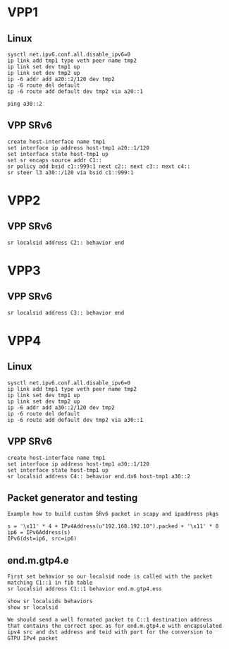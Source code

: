 # VPP1

## Linux
    sysctl net.ipv6.conf.all.disable_ipv6=0
    ip link add tmp1 type veth peer name tmp2
    ip link set dev tmp1 up
    ip link set dev tmp2 up
    ip -6 addr add a20::2/120 dev tmp2
    ip -6 route del default
    ip -6 route add default dev tmp2 via a20::1

    ping a30::2

## VPP SRv6

    create host-interface name tmp1
    set interface ip address host-tmp1 a20::1/120
    set interface state host-tmp1 up
    set sr encaps source addr C1::
    sr policy add bsid c1::999:1 next c2:: next c3:: next c4::
    sr steer l3 a30::/120 via bsid c1::999:1

# VPP2

## VPP SRv6

    sr localsid address C2:: behavior end

# VPP3

## VPP SRv6

    sr localsid address C3:: behavior end

# VPP4

## Linux
    sysctl net.ipv6.conf.all.disable_ipv6=0
    ip link add tmp1 type veth peer name tmp2
    ip link set dev tmp1 up
    ip link set dev tmp2 up
    ip -6 addr add a30::2/120 dev tmp2
    ip -6 route del default
    ip -6 route add default dev tmp2 via a30::1

## VPP SRv6
    create host-interface name tmp1
    set interface ip address host-tmp1 a30::1/120
    set interface state host-tmp1 up
    sr localsid address C4:: behavior end.dx6 host-tmp1 a30::2

## Packet generator and testing

    Example how to build custom SRv6 packet in scapy and ipaddress pkgs

    s = '\x11' * 4 + IPv4Address(u"192.168.192.10").packed + '\x11' * 8
    ip6 = IPv6Address(s)
    IPv6(dst=ip6, src=ip6)


## end.m.gtp4.e

    First set behavior so our localsid node is called with the packet
    matching C1::1 in fib table
    sr localsid address C1::1 behavior end.m.gtp4.ess

    show sr localsids behaviors
    show sr localsid

    We should send a well formated packet to C::1 destination address
    that contains the correct spec as for end.m.gtp4.e with encapsulated
    ipv4 src and dst address and teid with port for the conversion to
    GTPU IPv4 packet


